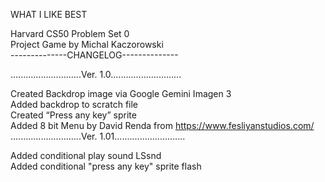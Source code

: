 WHAT I LIKE BEST<p>
Harvard CS50 Problem Set 0 <br>
Project Game by Michal Kaczorowski<br>
--------------CHANGELOG--------------<p>
............................Ver. 1.0............................<p>
Created Backdrop image via Google Gemini Imagen 3<br>
Added backdrop to scratch file<br>
Created “Press any key” sprite<br>
Added 8 bit Menu by David Renda from https://www.fesliyanstudios.com/<br>
............................Ver. 1.01............................<p>
Added conditional play sound LSsnd <br>
Added conditional "press any key" sprite flash
